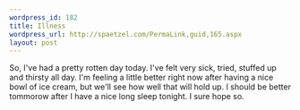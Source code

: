 ```yaml
--- 
wordpress_id: 182
title: Illness
wordpress_url: http://spaetzel.com/PermaLink,guid,165.aspx
layout: post
---
```

So, I've had a pretty rotten day today. I've felt very sick, tried, stuffed up and thirsty all day. I'm feeling a little better right now after having a nice bowl of ice cream, but we'll see how well that will hold up. I should be better tommorow after I have a nice long sleep tonight. I sure hope so.<img width="0" height="0" src="http://spaetzel.com/aggbug.ashx?id=165" />

